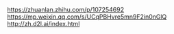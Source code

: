 https://zhuanlan.zhihu.com/p/107254692
https://mp.weixin.qq.com/s/UCqPBHvre5mn9F2in0nGlQ
http://zh.d2l.ai/index.html
